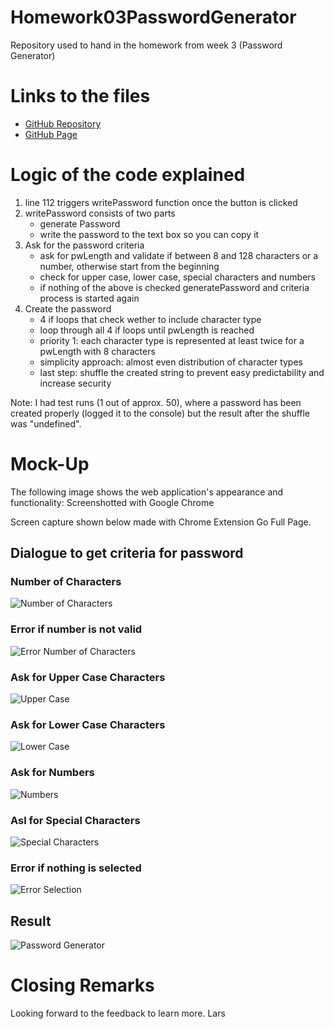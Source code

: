 # Homework03PasswordGenerator

Repository used to hand in the homework from week 3 (Password Generator)

# Links to the files

- [GitHub Repository](https://github.com/laeuler/Homework03PasswordGenerator)
- [GitHub Page](https://laeuler.github.io/Homework03PasswordGenerator/)

# Logic of the code explained

1. line 112 triggers writePassword function once the button is clicked
2. writePassword consists of two parts
   - generate Password
   - write the password to the text box so you can copy it
3. Ask for the password criteria
   - ask for pwLength and validate if between 8 and 128 characters or a number, otherwise start from the beginning
   - check for upper case, lower case, special characters and numbers
   - if nothing of the above is checked generatePassword and criteria process is started again
4. Create the password
   - 4 if loops that check wether to include character type
   - loop through all 4 if loops until pwLength is reached
   - priority 1: each character type is represented at least twice for a pwLength with 8 characters
   - simplicity approach: almost even distribution of character types
   - last step: shuffle the created string to prevent easy predictability and increase security

Note: I had test runs (1 out of approx. 50), where a password has been created properly (logged it to the console) but the result after the shuffle was "undefined".

# Mock-Up

The following image shows the web application's appearance and functionality:
Screenshotted with Google Chrome

Screen capture shown below made with Chrome Extension Go Full Page.

## Dialogue to get criteria for password

### Number of Characters

![Number of Characters](./assets/screencapture/screencapture1.png)

### Error if number is not valid

![Error Number of Characters](./assets/screencapture/screencapture2.png)

### Ask for Upper Case Characters

![Upper Case](./assets/screencapture/screencapture3.png)

### Ask for Lower Case Characters

![Lower Case](./assets/screencapture/screencapture4.png)

### Ask for Numbers

![Numbers](./assets/screencapture/screencapture5.png)

### Asl for Special Characters

![Special Characters](./assets/screencapture/screencapture6.png)

### Error if nothing is selected

![Error Selection](./assets/screencapture/screencapture7.png)

## Result

![Password Generator](./assets/screencapture/screencapture.png)

# Closing Remarks

Looking forward to the feedback to learn more.
Lars
